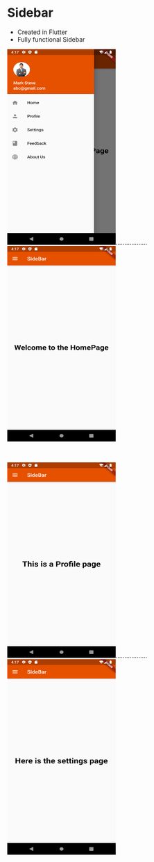 # Sidebar

- Created in Flutter 
- Fully functional Sidebar
<p float="left"><td>
<img src="assets/s1.png" width="250" height="450">..................     
<img src="assets/home.png" width="250" height="450">
</p>
<br>
<p float="left">
<img src="assets/profile.png" width="250" height="450">..................     
<img src="assets/settings.png" width="250" height="450">
</p>
